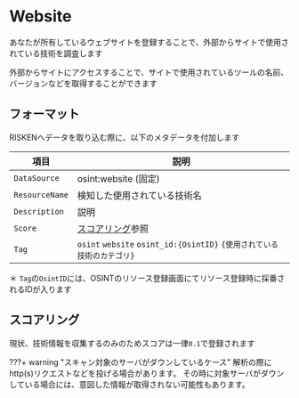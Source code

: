 # Website

あなたが所有しているウェブサイトを登録することで、外部からサイトで使用されている技術を調査します

外部からサイトにアクセスすることで、サイトで使用されているツールの名前、バージョンなどを取得することができます

## フォーマット

RISKENへデータを取り込む際に、以下のメタデータを付加します

| 項目            | 説明                                            |
| -------------- | ---------------------------------------------- |
| `DataSource`   | osint:website (固定)                          |
| `ResourceName` | 検知した使用されている技術名                        |
| `Description`  | 説明                                            |
| `Score`        | [スコアリング](/osint/domain_concept/#_2)参照      |
| `Tag`          | `osint` `website` `osint_id:{OsintID}` `{使用されている技術のカテゴリ}` |

＊ `Tag`の`OsintID`には、OSINTのリソース登録画面にてリソース登録時に採番されるIDが入ります

## スコアリング

現状、技術情報を収集するのみのためスコアは一律`0.1`で登録されます

???+ warning "スキャン対象のサーバがダウンしているケース"
    解析の際にhttp(s)リクエストなどを投げる場合があります。
    その時に対象サーバがダウンしている場合には、意図した情報が取得されない可能性もあります。

